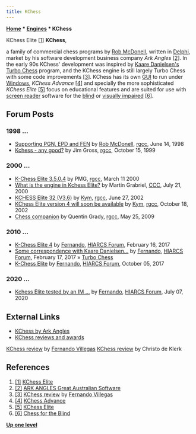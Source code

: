 ```yaml
---
title: KChess
---
```

**[Home](Home "Home") \* [Engines](Engines "Engines") \* KChess**



 [](http://www.arkangles.com/kchess/elite.html) KChess Elite <a id="cite-note-1" href="#cite-ref-1">[1]</a> 
**KChess**,  

a family of commercial chess programs by [Rob McDonell](Rob_McDonell "Rob McDonell"), written in [Delphi](Delphi "Delphi"), market by his software development business company *Ark Angles* <a id="cite-note-2" href="#cite-ref-2">[2]</a>. 
In the early 90s KChess' development was inspired by [Kaare Danielsen's](Kaare_Danielsen "Kaare Danielsen") [Turbo Chess](Turbo_Chess "Turbo Chess") program, and the KChess engine is still largely Turbo Chess with some code improvements <a id="cite-note-3" href="#cite-ref-3">[3]</a>. 
KChess has its own [GUI](GUI "GUI") to run under [Windows](Windows "Windows"), *KChess Advance* <a id="cite-note-4" href="#cite-ref-4">[4]</a> and specially the more sophisticated *KChess Elite* <a id="cite-note-5" href="#cite-ref-5">[5]</a> focus on educational features and are suited for use with [screen reader](https://en.wikipedia.org/wiki/Screen_reader) software for the [blind](https://en.wikipedia.org/wiki/Blindness) or [visually impaired](https://en.wikipedia.org/wiki/Visual_impairment) <a id="cite-note-6" href="#cite-ref-6">[6]</a>. 



## Forum Posts


### 1998 ...


* [Supporting PGN, EPD and FEN](http://groups.google.com/group/rec.games.chess.computer/browse_frm/thread/68847c903a89c7b8) by [Rob McDonell](Rob_McDonell "Rob McDonell"), [rgcc](Computer_Chess_Forums "Computer Chess Forums"), June 14, 1998
* [Kchess - any good?](http://groups.google.com/group/rec.games.chess.computer/browse_frm/thread/62246165b931657f) by Jim Gross, [rgcc](Computer_Chess_Forums "Computer Chess Forums"), October 15, 1999


### 2000 ...


* [K-Chess Elite 3.5.0.4](http://groups.google.com/group/rec.games.chess.computer/browse_frm/thread/ed065c17c4cdc130) by PMG, [rgcc](Computer_Chess_Forums "Computer Chess Forums"), March 11 2000
* [What is the engine in Kchess Elite?](https://www.stmintz.com/ccc/index.php?id=120855) by Martin Grabriel, [CCC](CCC "CCC"), July 21, 2000
* [KCHESS Elite 32 (V3.6)](http://groups.google.com/group/rec.games.chess.computer/browse_frm/thread/dcfd2f32aeb5c441) by [Kym](Rob_McDonell "Rob McDonell"), [rgcc](Computer_Chess_Forums "Computer Chess Forums"), June 27, 2002
* [KChess Elite version 4 will soon be available](http://groups.google.com/group/rec.games.chess.computer/browse_frm/thread/7cb4cb40def418bf) by [Kym](Rob_McDonell "Rob McDonell"), [rgcc](Computer_Chess_Forums "Computer Chess Forums"), October 18, 2002
* [Chess companion](http://groups.google.com/group/rec.games.chess.computer/browse_frm/thread/ab24f9af136aae17) by Quentin Grady, [rgcc](Computer_Chess_Forums "Computer Chess Forums"), May 25, 2009


### 2010 ...


* [K-Chess Elite 4](http://www.hiarcs.net/forums/viewtopic.php?t=8265) by [Fernando](Fernando_Villegas "Fernando Villegas"), [HIARCS Forum](Computer_Chess_Forums "Computer Chess Forums"), February 16, 2017
* [Some correspondence with Kaare Danielsen...](http://www.hiarcs.net/forums/viewtopic.php?t=8270) by [Fernando](Fernando_Villegas "Fernando Villegas"), [HIARCS Forum](Computer_Chess_Forums "Computer Chess Forums"), February 17, 2017 » [Turbo Chess](Turbo_Chess "Turbo Chess")
* [K-Chess Elite](http://www.hiarcs.net/forums/viewtopic.php?t=8611) by [Fernando](Fernando_Villegas "Fernando Villegas"), [HIARCS Forum](Computer_Chess_Forums "Computer Chess Forums"), October 05, 2017


### 2020 ...


* [Kchess Elite tested by an IM ...](https://www.hiarcs.net/forums/viewtopic.php?t=10053) by [Fernando](Fernando_Villegas "Fernando Villegas"), [HIARCS Forum](Computer_Chess_Forums "Computer Chess Forums"), July 07, 2020


## External Links


* [KChess by Ark Angles](http://www.arkangles.com/kchess/index.html)
* [KChess reviews and awards](http://www.arkangles.com/kchess/reviews.html)


 [KChess review](http://www.arkangles.com/kchess/review1.html) by [Fernando Villegas](Fernando_Villegas "Fernando Villegas")
 [KChess review](http://www.arkangles.com/kchess/review2.html) by Christo de Klerk
## References


1. <a id="cite-ref-1" href="#cite-note-1">[1]</a> [KChess Elite](http://www.arkangles.com/kchess/elite.html)
2. <a id="cite-ref-2" href="#cite-note-2">[2]</a> [ARK ANGLES Great Australian Software](http://www.arkangles.com/index.html)
3. <a id="cite-ref-3" href="#cite-note-3">[3]</a> [KChess review](http://www.arkangles.com/kchess/review1.html) by [Fernando Villegas](Fernando_Villegas "Fernando Villegas")
4. <a id="cite-ref-4" href="#cite-note-4">[4]</a> [KChess Advance](http://www.arkangles.com/kchess/advance.html)
5. <a id="cite-ref-5" href="#cite-note-5">[5]</a> [KChess Elite](http://www.arkangles.com/kchess/elite.html)
6. <a id="cite-ref-6" href="#cite-note-6">[6]</a> [Chess for the Blind](http://www.arkangles.com/kchess/blind.html)

**[Up one level](Engines "Engines")**







 
